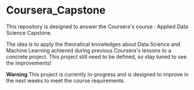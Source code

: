 # Coursera_Capstone
This repository is designed to answer the Coursera's course : Applied Data Science Capstone.

The idea is to apply the theoratical knowledges about Data Science and Machine Learning achieved during previous Coursera's lessons to a concrete project.
This project still need to be defined, so stay tuned to see the improvements!

**Warning**
This project is currently in-progress and is designed to improve in the next weeks to meet the course requirements.
